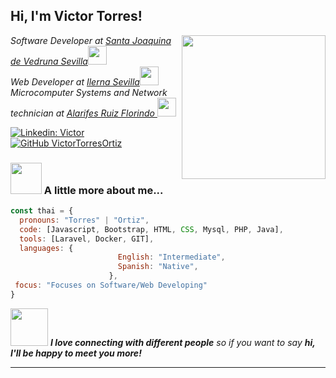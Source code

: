 <h2> Hi, I'm Victor Torres!</h2>
<img align='right' src="https://media.giphy.com/media/l46ChKeGsmsfE3Un6/giphy.gif" width="230">
<p><em>Software Developer at <a href="https://vedrunasevilla.org/">Santa Joaquina de Vedruna Sevilla</a><img src="https://media.giphy.com/media/fYSnHlufseco8Fh93Z/giphy.gif" width="30"></br>Web Developer at <a href="https://www.ilerna.es/">Ilerna Sevilla</a><img src="https://media.giphy.com/media/WUlplcMpOCEmTGBtBW/giphy.gif" width="30"><br>Microcomputer Systems and Network technician at <a href="https://www.iesalarifes.es/">Alarifes Ruiz Florindo </a><img src="https://media.giphy.com/media/eIAopzF9lGaYPClAHa/giphy.gif" width="30">
</em></p>


[![Linkedin: Victor](https://img.shields.io/badge/-Victor-blue?style=flat-square&logo=Linkedin&logoColor=white&link=https://www.linkedin.com/in/v%C3%ADctor-torres-ortiz-78178b253/)](https://www.linkedin.com/in/v%C3%ADctor-torres-ortiz-78178b253/)
[![GitHub VictorTorresOrtiz](https://img.shields.io/github/followers/VictorTorresOrtiz?label=follow&style=social)](https://github.com/VictorTorresOrtiz)


### <img src="https://media.giphy.com/media/VgCDAzcKvsR6OM0uWg/giphy.gif" width="50"> A little more about me...  

```javascript
const thai = {
  pronouns: "Torres" | "Ortiz",
  code: [Javascript, Bootstrap, HTML, CSS, Mysql, PHP, Java],
  tools: [Laravel, Docker, GIT],
  languages: {
                        English: "Intermediate",
                        Spanish: "Native",
                      },
 focus: "Focuses on Software/Web Developing"
}
```

<img src="https://media.giphy.com/media/LnQjpWaON8nhr21vNW/giphy.gif" width="60"> <em><b>I love connecting with different people</b> so if you want to say <b>hi, I'll be happy to meet you more!</b></em>

---
